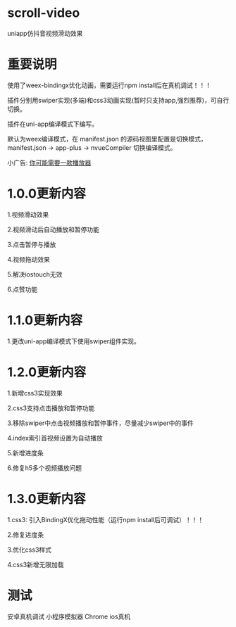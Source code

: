 # scroll-video
uniapp仿抖音视频滑动效果
# 重要说明

使用了weex-bindingx优化动画，需要运行npm install后在真机调试！！！

插件分别用swiper实现(多端)和css3动画实现(暂时只支持app,强烈推荐)，可自行切换。

插件在uni-app编译模式下编写。

默认为weex编译模式，在 manifest.json 的源码视图里配置是切换模式， manifest.json -> app-plus -> nvueCompiler 切换编译模式。

小广告: [你可能需要一款播放器](https://ext.dcloud.net.cn/plugin?id=785)

# 1.0.0更新内容
1.视频滑动效果

2.视频滑动后自动播放和暂停功能

3.点击暂停与播放

4.视频拖动效果

5.解决iostouch无效

6.点赞功能
# 1.1.0更新内容
1.更改uni-app编译模式下使用swiper组件实现。
# 1.2.0更新内容
1.新增css3实现效果

2.css3支持点击播放和暂停功能

3.移除swiper中点击视频播放和暂停事件，尽量减少swiper中的事件 

4.index索引首视频设置为自动播放

5.新增进度条

6.修复h5多个视频播放问题
# 1.3.0更新内容
1.css3: 引入BindingX优化拖动性能（运行npm install后可调试）！！！

2.修复进度条

3.优化css3样式

4.css3新增无限加载
# 测试
安卓真机调试 小程序模拟器 Chrome ios真机
